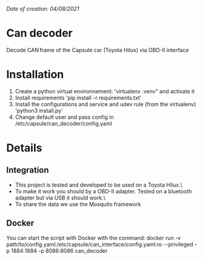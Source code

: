 *Date of creation: 04/08/2021*

# Can decoder
Decode CAN frame of the Capsule car (Toyota Hilux) via OBD-II interface

# Installation
1. Create a python virtual environnement: 'virtualenv .venv" and activate it
2. Install requirements 'pip install -r requirements.txt'
3. Install the configurations and service and udev rule (from the virtualenv) 'python3 install.py'
4. Change default user and pass config in /etc/capsule/can_decoder/config.yaml

# Details
## Integration
* This project is tested and developed to be used on a Toyota Hilux.\
* To make it work you should by a OBD-II adapter. Tested on a bluetooth adapter but via USB it should work.\
* To share the data we use the Mosquito framework

## Docker
You can start the script with Docker with the command:
docker run -v path/to/config.yaml:/etc/capsule/can_interface/config.yaml:ro --privileged -p 1884:1884 -p 8086:8086 can_decoder
